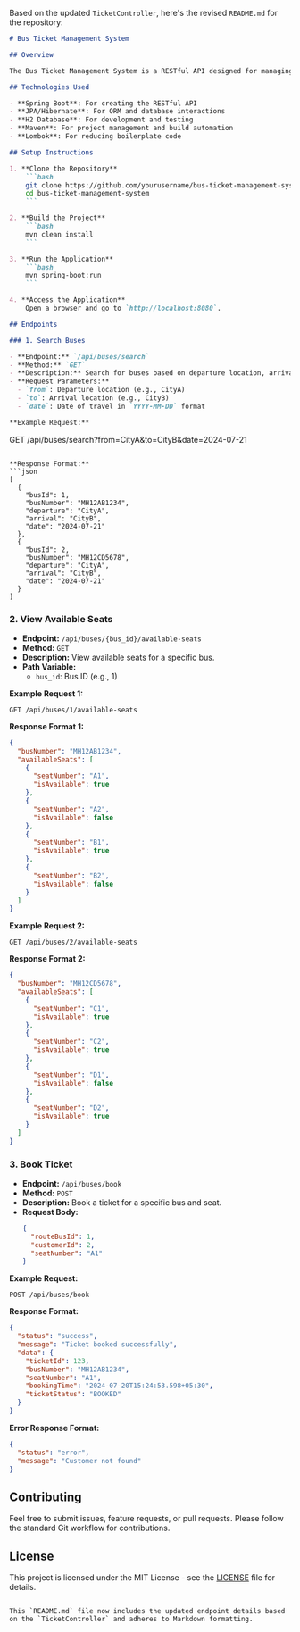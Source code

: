 Based on the updated `TicketController`, here's the revised `README.md` for the repository:

```markdown
# Bus Ticket Management System

## Overview

The Bus Ticket Management System is a RESTful API designed for managing bus routes, booking tickets, and checking seat availability. This system provides endpoints to search for buses, book tickets, and view available seats.

## Technologies Used

- **Spring Boot**: For creating the RESTful API
- **JPA/Hibernate**: For ORM and database interactions
- **H2 Database**: For development and testing
- **Maven**: For project management and build automation
- **Lombok**: For reducing boilerplate code

## Setup Instructions

1. **Clone the Repository**
    ```bash
    git clone https://github.com/yourusername/bus-ticket-management-system.git
    cd bus-ticket-management-system
    ```

2. **Build the Project**
    ```bash
    mvn clean install
    ```

3. **Run the Application**
    ```bash
    mvn spring-boot:run
    ```

4. **Access the Application**
    Open a browser and go to `http://localhost:8080`.

## Endpoints

### 1. Search Buses

- **Endpoint:** `/api/buses/search`
- **Method:** `GET`
- **Description:** Search for buses based on departure location, arrival location, and travel date.
- **Request Parameters:**
  - `from`: Departure location (e.g., CityA)
  - `to`: Arrival location (e.g., CityB)
  - `date`: Date of travel in `YYYY-MM-DD` format

**Example Request:**
```
GET /api/buses/search?from=CityA&to=CityB&date=2024-07-21
```

**Response Format:**
```json
[
  {
    "busId": 1,
    "busNumber": "MH12AB1234",
    "departure": "CityA",
    "arrival": "CityB",
    "date": "2024-07-21"
  },
  {
    "busId": 2,
    "busNumber": "MH12CD5678",
    "departure": "CityA",
    "arrival": "CityB",
    "date": "2024-07-21"
  }
]
```

### 2. View Available Seats

- **Endpoint:** `/api/buses/{bus_id}/available-seats`
- **Method:** `GET`
- **Description:** View available seats for a specific bus.
- **Path Variable:**
   - `bus_id`: Bus ID (e.g., 1)

**Example Request 1:**
```
GET /api/buses/1/available-seats
```

**Response Format 1:**
```json
{
  "busNumber": "MH12AB1234",
  "availableSeats": [
    {
      "seatNumber": "A1",
      "isAvailable": true
    },
    {
      "seatNumber": "A2",
      "isAvailable": false
    },
    {
      "seatNumber": "B1",
      "isAvailable": true
    },
    {
      "seatNumber": "B2",
      "isAvailable": false
    }
  ]
}
```

**Example Request 2:**
```
GET /api/buses/2/available-seats
```

**Response Format 2:**
```json
{
  "busNumber": "MH12CD5678",
  "availableSeats": [
    {
      "seatNumber": "C1",
      "isAvailable": true
    },
    {
      "seatNumber": "C2",
      "isAvailable": true
    },
    {
      "seatNumber": "D1",
      "isAvailable": false
    },
    {
      "seatNumber": "D2",
      "isAvailable": true
    }
  ]
}
```

### 3. Book Ticket

- **Endpoint:** `/api/buses/book`
- **Method:** `POST`
- **Description:** Book a ticket for a specific bus and seat.
- **Request Body:**
    ```json
    {
      "routeBusId": 1,
      "customerId": 2,
      "seatNumber": "A1"
    }
    ```

**Example Request:**
```
POST /api/buses/book
```

**Response Format:**
```json
{
  "status": "success",
  "message": "Ticket booked successfully",
  "data": {
    "ticketId": 123,
    "busNumber": "MH12AB1234",
    "seatNumber": "A1",
    "bookingTime": "2024-07-20T15:24:53.598+05:30",
    "ticketStatus": "BOOKED"
  }
}
```

**Error Response Format:**
```json
{
  "status": "error",
  "message": "Customer not found"
}
```

## Contributing

Feel free to submit issues, feature requests, or pull requests. Please follow the standard Git workflow for contributions.

## License

This project is licensed under the MIT License - see the [LICENSE](LICENSE) file for details.
```

This `README.md` file now includes the updated endpoint details based on the `TicketController` and adheres to Markdown formatting.
